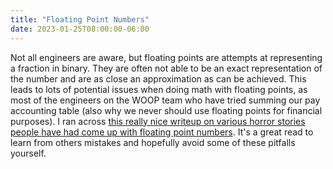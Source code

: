 ```yaml
---
title: "Floating Point Numbers"
date: 2023-01-25T08:00:00-06:00
---
```


Not all engineers are aware, but floating points are attempts at representing a fraction in binary. They are often not able to be an exact representation of the number and are as close an approximation as can be achieved. This leads to lots of potential issues when doing math with floating points, as most of the engineers on the WOOP team who have tried summing our pay accounting table (also why we never should use floating points for financial purposes). I ran across [this really nice writeup on various horror stories people have had come up with floating point numbers](https://jvns.ca/blog/2023/01/13/examples-of-floating-point-problems/). It's a great read to learn from others mistakes and hopefully avoid some of these pitfalls yourself.